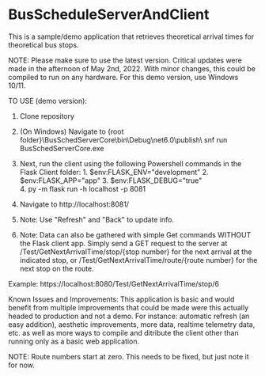 # BusScheduleServerAndClient
This is a sample/demo application that retrieves theoretical arrival times for theoretical bus stops.

NOTE: Please make sure to use the latest version. Critical updates were made in the afternoon of May 2nd, 2022.
With minor changes, this could be compiled to run on any hardware. For this demo version, use Windows 10/11.

TO USE (demo version):

1. Clone repository
2. (On Windows) Navigate to {root folder}\BusSchedServerCore\bin\Debug\net6.0\publish\ snf run BusSchedServerCore.exe
3. Next, run the client using the following Powershell commands in the Flask Client folder:
          1. $env:FLASK_ENV="development"
          2. $env:FLASK_APP="app"
          3.  $env:FLASK_DEBUG="true"    
          4.  py -m flask run -h localhost -p 8081
4. Navigate to http://localhost:8081/

5. Note: Use "Refresh" and "Back" to update info. 

6. Note: Data can also be gathered with simple Get commands WITHOUT the Flask client app. Simply send a GET request to the server at /Test/GetNextArrivalTime/stop/{stop number} for the next arrival at the indicated stop, or /Test/GetNextArrivalTime/route/{route number} for the next stop on the route.

Example: https://localhost:8080/Test/GetNextArrivalTime/stop/6



Known Issues and Improvements:
This application is basic and would benefit from multiple improvements that could be made were this actually headed to production and not a demo. 
For instance: automatic refresh (an easy addition), aesthetic improvements, more data, realtime telemetry data, etc. as well as more ways to compile and ditribute the client other than running only as a basic web application. 

NOTE: Route numbers start at zero. This needs to be fixed, but just note it for now.
